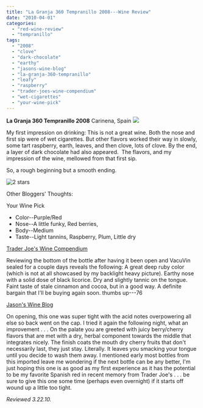 ```yaml
---
title: "La Granja 360 Tempranillo 2008---Wine Review"
date: "2010-04-01"
categories:
  - "red-wine-review"
  - "tempranillo"
tags:
  - "2008"
  - "clove"
  - "dark-chocolate"
  - "earthy"
  - "jasons-wine-blog"
  - "la-granja-360-tempranillo"
  - "leafy"
  - "raspberry"
  - "trader-joes-wine-compendium"
  - "wet-cigarettes"
  - "your-wine-pick"
---
```


**La Granja 360 Tempranillo 2008** Carinena, Spain ![](http://www.rebeccagomezfarrell.com/gourmez/photos/lagranja.jpg)

My first impression on drinking: This is not a great wine. Both the nose and first sip were of wet cigarettes. But other flavors worked their way in slowly, some tart raspberry, earth, leaves, and then clove, lots of clove. By the end, a layer of dark chocolate had also appeared.  The flavors, and my impression of the wine, mellowed from that first sip.

So, a rough beginning but a smooth ending.




<div class="caption">

![2 stars](http://www.rebeccagomezfarrell.com/wp-content/uploads/2009/02/rating_chicken11.gif "rating_chicken11")</div>
  Other Bloggers' Thoughts:

[](http://yourwinepick.com/2010/01/29/2008-la-granja-360-tempranillo/)Your Wine Pick

- Color--Purple/Red
- Nose--A little funky, Red berries,
- Body--Medium
- Taste--Light tannins, Raspberry, Plum, Little dry

[Trader Joe's Wine Compendium](http://traderjoeswine.blogspot.com/2009/08/2008-la-granja-360-tempranillo-399.html)

Reviewing the bottom of the bottle after having it been open and VacuVin sealed for a couple days reveals the following: A great deep ruby color (which is not at all showcased by my backlight heavy picture). Earthy nose with a solid dose of black licorice. Dry and slightly tannic on the tongue. Faint taste of stale cinnamon and cocoa, but in a good way. A definite bargain that I'll be buying again soon. thumbs up---76

[Jason's Wine Blog](http://jasonswineblog.com/2009/08/20/2008-la-granja-tempranillo/)

On opening, this one was super tight with the acid notes overpowering all else so back went on the cap. I tried it again the following night, what an improvement . . . On the palate you are greeted with juicy berry/cherry flavors that are met with a dry, herbal component towards the middle that integrates nicely. The finish coats the mouth dry cherry fruits that don't necessarily last, they just stay. Literally. It leaves you smacking your tongue until you decide to wash them away. I mentioned early most bottles from this imported leave me wondering if the next bottle can be any better, I'm just hoping this one is as good as my first experience as it has the potential to be my favorite Spanish red in recent memory from Trader Joe's . . . be sure to give this one some time (perhaps even overnight) if it starts off wound up a little too tight.

_Reviewed 3.22.10._
